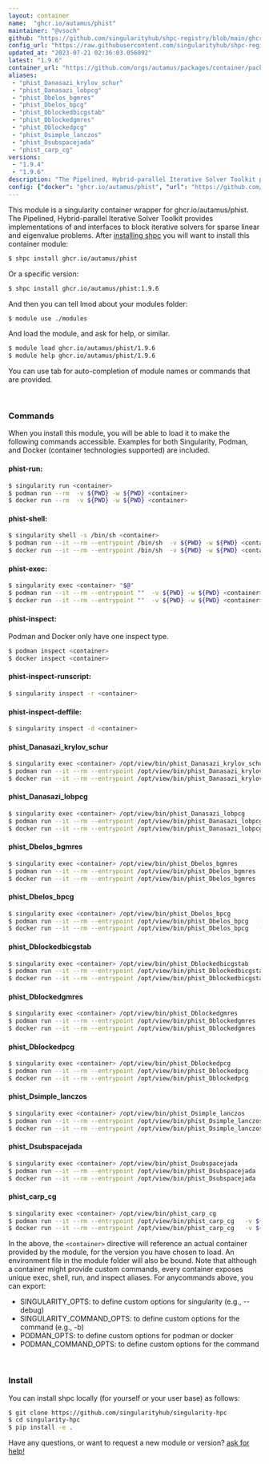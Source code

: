 ```yaml
---
layout: container
name:  "ghcr.io/autamus/phist"
maintainer: "@vsoch"
github: "https://github.com/singularityhub/shpc-registry/blob/main/ghcr.io/autamus/phist/container.yaml"
config_url: "https://raw.githubusercontent.com/singularityhub/shpc-registry/main/ghcr.io/autamus/phist/container.yaml"
updated_at: "2023-07-21 02:36:03.056092"
latest: "1.9.6"
container_url: "https://github.com/orgs/autamus/packages/container/package/phist"
aliases:
 - "phist_Danasazi_krylov_schur"
 - "phist_Danasazi_lobpcg"
 - "phist_Dbelos_bgmres"
 - "phist_Dbelos_bpcg"
 - "phist_Dblockedbicgstab"
 - "phist_Dblockedgmres"
 - "phist_Dblockedpcg"
 - "phist_Dsimple_lanczos"
 - "phist_Dsubspacejada"
 - "phist_carp_cg"
versions:
 - "1.9.4"
 - "1.9.6"
description: "The Pipelined, Hybrid-parallel Iterative Solver Toolkit provides implementations of and interfaces to block iterative solvers for sparse linear and eigenvalue problems."
config: {"docker": "ghcr.io/autamus/phist", "url": "https://github.com/orgs/autamus/packages/container/package/phist", "maintainer": "@vsoch", "description": "The Pipelined, Hybrid-parallel Iterative Solver Toolkit provides implementations of and interfaces to block iterative solvers for sparse linear and eigenvalue problems.", "latest": {"1.9.6": "sha256:ad676b1b34f14db06433d27ec98c4b1a8f5c9bc939334cb10d2d487086501f20"}, "tags": {"1.9.4": "sha256:cbf3265b479706e89b230b2b908b4c155706e4d7938a5cd48236f40dbd1434aa", "1.9.6": "sha256:ad676b1b34f14db06433d27ec98c4b1a8f5c9bc939334cb10d2d487086501f20"}, "aliases": {"phist_Danasazi_krylov_schur": "/opt/view/bin/phist_Danasazi_krylov_schur", "phist_Danasazi_lobpcg": "/opt/view/bin/phist_Danasazi_lobpcg", "phist_Dbelos_bgmres": "/opt/view/bin/phist_Dbelos_bgmres", "phist_Dbelos_bpcg": "/opt/view/bin/phist_Dbelos_bpcg", "phist_Dblockedbicgstab": "/opt/view/bin/phist_Dblockedbicgstab", "phist_Dblockedgmres": "/opt/view/bin/phist_Dblockedgmres", "phist_Dblockedpcg": "/opt/view/bin/phist_Dblockedpcg", "phist_Dsimple_lanczos": "/opt/view/bin/phist_Dsimple_lanczos", "phist_Dsubspacejada": "/opt/view/bin/phist_Dsubspacejada", "phist_carp_cg": "/opt/view/bin/phist_carp_cg"}}
---
```


This module is a singularity container wrapper for ghcr.io/autamus/phist.
The Pipelined, Hybrid-parallel Iterative Solver Toolkit provides implementations of and interfaces to block iterative solvers for sparse linear and eigenvalue problems.
After [installing shpc](#install) you will want to install this container module:


```bash
$ shpc install ghcr.io/autamus/phist
```

Or a specific version:

```bash
$ shpc install ghcr.io/autamus/phist:1.9.6
```

And then you can tell lmod about your modules folder:

```bash
$ module use ./modules
```

And load the module, and ask for help, or similar.

```bash
$ module load ghcr.io/autamus/phist/1.9.6
$ module help ghcr.io/autamus/phist/1.9.6
```

You can use tab for auto-completion of module names or commands that are provided.

<br>

### Commands

When you install this module, you will be able to load it to make the following commands accessible.
Examples for both Singularity, Podman, and Docker (container technologies supported) are included.

#### phist-run:

```bash
$ singularity run <container>
$ podman run --rm  -v ${PWD} -w ${PWD} <container>
$ docker run --rm  -v ${PWD} -w ${PWD} <container>
```

#### phist-shell:

```bash
$ singularity shell -s /bin/sh <container>
$ podman run --it --rm --entrypoint /bin/sh  -v ${PWD} -w ${PWD} <container>
$ docker run --it --rm --entrypoint /bin/sh  -v ${PWD} -w ${PWD} <container>
```

#### phist-exec:

```bash
$ singularity exec <container> "$@"
$ podman run --it --rm --entrypoint ""  -v ${PWD} -w ${PWD} <container> "$@"
$ docker run --it --rm --entrypoint ""  -v ${PWD} -w ${PWD} <container> "$@"
```

#### phist-inspect:

Podman and Docker only have one inspect type.

```bash
$ podman inspect <container>
$ docker inspect <container>
```

#### phist-inspect-runscript:

```bash
$ singularity inspect -r <container>
```

#### phist-inspect-deffile:

```bash
$ singularity inspect -d <container>
```


#### phist_Danasazi_krylov_schur

```bash
$ singularity exec <container> /opt/view/bin/phist_Danasazi_krylov_schur
$ podman run --it --rm --entrypoint /opt/view/bin/phist_Danasazi_krylov_schur   -v ${PWD} -w ${PWD} <container> -c " $@"
$ docker run --it --rm --entrypoint /opt/view/bin/phist_Danasazi_krylov_schur   -v ${PWD} -w ${PWD} <container> -c " $@"
```


#### phist_Danasazi_lobpcg

```bash
$ singularity exec <container> /opt/view/bin/phist_Danasazi_lobpcg
$ podman run --it --rm --entrypoint /opt/view/bin/phist_Danasazi_lobpcg   -v ${PWD} -w ${PWD} <container> -c " $@"
$ docker run --it --rm --entrypoint /opt/view/bin/phist_Danasazi_lobpcg   -v ${PWD} -w ${PWD} <container> -c " $@"
```


#### phist_Dbelos_bgmres

```bash
$ singularity exec <container> /opt/view/bin/phist_Dbelos_bgmres
$ podman run --it --rm --entrypoint /opt/view/bin/phist_Dbelos_bgmres   -v ${PWD} -w ${PWD} <container> -c " $@"
$ docker run --it --rm --entrypoint /opt/view/bin/phist_Dbelos_bgmres   -v ${PWD} -w ${PWD} <container> -c " $@"
```


#### phist_Dbelos_bpcg

```bash
$ singularity exec <container> /opt/view/bin/phist_Dbelos_bpcg
$ podman run --it --rm --entrypoint /opt/view/bin/phist_Dbelos_bpcg   -v ${PWD} -w ${PWD} <container> -c " $@"
$ docker run --it --rm --entrypoint /opt/view/bin/phist_Dbelos_bpcg   -v ${PWD} -w ${PWD} <container> -c " $@"
```


#### phist_Dblockedbicgstab

```bash
$ singularity exec <container> /opt/view/bin/phist_Dblockedbicgstab
$ podman run --it --rm --entrypoint /opt/view/bin/phist_Dblockedbicgstab   -v ${PWD} -w ${PWD} <container> -c " $@"
$ docker run --it --rm --entrypoint /opt/view/bin/phist_Dblockedbicgstab   -v ${PWD} -w ${PWD} <container> -c " $@"
```


#### phist_Dblockedgmres

```bash
$ singularity exec <container> /opt/view/bin/phist_Dblockedgmres
$ podman run --it --rm --entrypoint /opt/view/bin/phist_Dblockedgmres   -v ${PWD} -w ${PWD} <container> -c " $@"
$ docker run --it --rm --entrypoint /opt/view/bin/phist_Dblockedgmres   -v ${PWD} -w ${PWD} <container> -c " $@"
```


#### phist_Dblockedpcg

```bash
$ singularity exec <container> /opt/view/bin/phist_Dblockedpcg
$ podman run --it --rm --entrypoint /opt/view/bin/phist_Dblockedpcg   -v ${PWD} -w ${PWD} <container> -c " $@"
$ docker run --it --rm --entrypoint /opt/view/bin/phist_Dblockedpcg   -v ${PWD} -w ${PWD} <container> -c " $@"
```


#### phist_Dsimple_lanczos

```bash
$ singularity exec <container> /opt/view/bin/phist_Dsimple_lanczos
$ podman run --it --rm --entrypoint /opt/view/bin/phist_Dsimple_lanczos   -v ${PWD} -w ${PWD} <container> -c " $@"
$ docker run --it --rm --entrypoint /opt/view/bin/phist_Dsimple_lanczos   -v ${PWD} -w ${PWD} <container> -c " $@"
```


#### phist_Dsubspacejada

```bash
$ singularity exec <container> /opt/view/bin/phist_Dsubspacejada
$ podman run --it --rm --entrypoint /opt/view/bin/phist_Dsubspacejada   -v ${PWD} -w ${PWD} <container> -c " $@"
$ docker run --it --rm --entrypoint /opt/view/bin/phist_Dsubspacejada   -v ${PWD} -w ${PWD} <container> -c " $@"
```


#### phist_carp_cg

```bash
$ singularity exec <container> /opt/view/bin/phist_carp_cg
$ podman run --it --rm --entrypoint /opt/view/bin/phist_carp_cg   -v ${PWD} -w ${PWD} <container> -c " $@"
$ docker run --it --rm --entrypoint /opt/view/bin/phist_carp_cg   -v ${PWD} -w ${PWD} <container> -c " $@"
```



In the above, the `<container>` directive will reference an actual container provided
by the module, for the version you have chosen to load. An environment file in the
module folder will also be bound. Note that although a container
might provide custom commands, every container exposes unique exec, shell, run, and
inspect aliases. For anycommands above, you can export:

 - SINGULARITY_OPTS: to define custom options for singularity (e.g., --debug)
 - SINGULARITY_COMMAND_OPTS: to define custom options for the command (e.g., -b)
 - PODMAN_OPTS: to define custom options for podman or docker
 - PODMAN_COMMAND_OPTS: to define custom options for the command

<br>

### Install

You can install shpc locally (for yourself or your user base) as follows:

```bash
$ git clone https://github.com/singularityhub/singularity-hpc
$ cd singularity-hpc
$ pip install -e .
```

Have any questions, or want to request a new module or version? [ask for help!](https://github.com/singularityhub/singularity-hpc/issues)